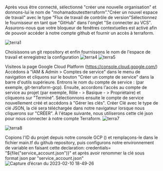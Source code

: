 Après vous être connecté, sélectionné "créer une nouvelle organisation" et donnons-lui le nom de "mohamadoutestterraform"."Créer un nouvel espace de travail" avec le type "Flux de travail de contrôle de version"Sélectionnez le fournisseur en tant que "GitHub" dans l'onglet "Se connecter au VCS". Assurons-nous que votre bloqueur de fenêtres contextuelles est activé afin de pouvoir accéder à notre compte github et fournir un accès à terraform.

![terra1](https://user-images.githubusercontent.com/93289664/218149247-d947a6a1-43e1-4052-b478-2a9950d10438.PNG)

Choisissons un git repository et enfin fournissons le nom de l'espace de travail et enregistrez la configuration
![terra4](https://user-images.githubusercontent.com/93289664/218153594-96d8a0ab-51ff-41bc-bc91-6d7a17fbfda3.PNG)
![terra5](https://user-images.githubusercontent.com/93289664/218154107-c48a7dde-352e-46be-ae70-2d57db18a55f.PNG)

Visiteos la page Google Cloud Platform (https://console.cloud.google.com/)
Accédons à "IAM & Admin > Comptes de service" dans le menu de navigation et cliquons sur le bouton "Créer un compte de service" dans la barre d'outils supérieure. Entrons le nom du compte de service : (par exemple, git-terraform-gcp). Ensuite, accordons l'accès au compte de service au projet (par exemple, Rôle - > Basique - > Propriétaire) et cliqueons sur "Terminé". Sélectionnons ensuite le compte de service nouvellement créé et accédons à "Gérer les clés". Créer Clé avec le type de clé JSON, la clé sera téléchargée dans notre navigateur lorsque nous cliquerons sur "CRÉER". À l'étape suivante, nous utiliserons cette clé json pour nous connecter à notre compte Terraform.
![terra7](https://user-images.githubusercontent.com/93289664/218159219-1145ec6e-b92c-45ca-8e0a-cb51e2753921.PNG)

![terra8](https://user-images.githubusercontent.com/93289664/218159424-8df1fb0e-f72f-4278-b7ca-17e319a96e90.PNG)

Copions l'ID du projet depuis notre console GCP () et remplaçons-le dans le fichier main.tf du github repository, puis configurons notre environnement de variable en faisant cette declaration: credentials= "${file("service_account.json")}" et après avoir renommer la clé sous format json par "service_account.json"
![Capture d’écran du 2023-02-10 18-49-26](https://user-images.githubusercontent.com/93289664/218162000-dc284db8-ab13-404f-8b69-f1395953895b.png)
